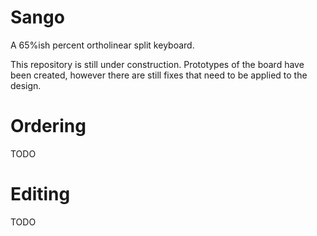 # Sango
A 65%ish percent ortholinear split keyboard.

This repository is still under construction. Prototypes of the board have been created, however there are still fixes that need to be applied to the design.

# Ordering
TODO

# Editing
TODO

